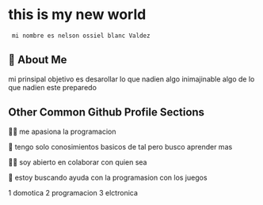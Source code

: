 
# this is my new world 
 
 
     mi nombre es nelson ossiel blanc Valdez


## 🚀 About Me
   mi prinsipal objetivo es desarollar lo que nadien algo inimajinable algo de lo que nadien este preparedo


## Other Common Github Profile Sections
👩‍💻 me apasiona la programacion 

🧠 tengo solo conosimientos basicos de tal pero busco aprender mas 

👯‍♀️ soy abierto en colaborar con quien sea

🤔 estoy buscando ayuda con la programasion con los juegos



1 domotica 
2 programacion 
3 elctronica

